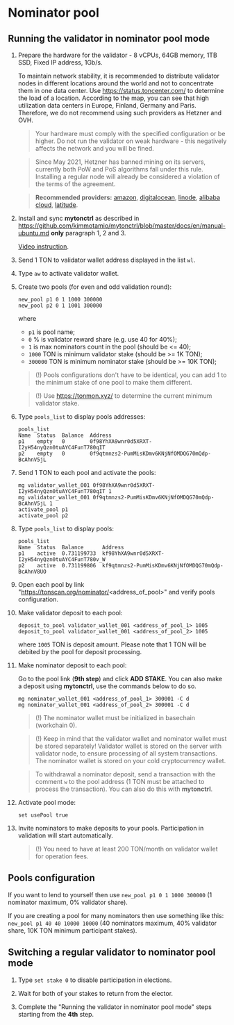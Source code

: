 # Nominator pool

## Running the validator in nominator pool mode

1. Prepare the hardware for the validator - 8 vCPUs, 64GB memory, 1TB SSD, Fixed IP address, 1Gb/s.

   To maintain network stability, it is recommended to distribute validator nodes in different locations around the world and not to concentrate them in one data center.
   Use https://status.toncenter.com/ to determine the load of a location. According to the map, you can see that high utilization
   data centers in Europe, Finland, Germany and Paris. Therefore, we do not recommend using such providers as Hetzner and OVH.

   > Your hardware must comply with the specified configuration or be higher. Do not run the validator on weak hardware - this negatively affects the network and you will be fined.

   > Since May 2021, Hetzner has banned mining on its servers, currently both PoW and PoS algorithms fall under this rule. Installing a regular node will already be considered a violation of the terms of the agreement.

   > **Recommended providers:** [amazon](https://aws.amazon.com/), [digitalocean](https://www.digitalocean.com/), [linode](https://www.linode.com/), [alibaba cloud](https://alibabacloud.com/), [latitude](https://www.latitude.sh/).

2. Install and sync **mytonctrl** as described in https://github.com/kimmotamio/mytonctrl/blob/master/docs/en/manual-ubuntu.md **only** paragraph 1, 2 and 3.

   [Video instruction](https://ton.org/docs/#/nodes/run-node).

3. Send 1 TON to validator wallet address displayed in the list `wl`.

4. Type `aw` to activate validator wallet.

5. Create two pools (for even and odd validation round):
   ```
   new_pool p1 0 1 1000 300000
   new_pool p2 0 1 1001 300000
   ```
   where
    * `p1` is pool name;
    * `0` % is validator reward share (e.g. use 40 for 40%);
    * `1` is max nominators count in the pool (should be <= 40);
    * `1000` TON is minimum validator stake (should be >= 1K TON);
    * `300000` TON is minimum nominator stake (should be >= 10K TON);

   > (!) Pools configurations don't have to be identical, you can add 1 to the minimum stake of one pool to make them different.

   > (!) Use https://tonmon.xyz/ to determine the current minimum validator stake.

6. Type `pools_list` to display pools addresses:

   ```
   pools_list
   Name  Status  Balance  Address
   p1    empty   0        0f98YhXA9wnr0d5XRXT-I2yH54nyQzn0tuAYC4FunT780qIT
   p2    empty   0        0f9qtmnzs2-PumMisKDmv6KNjNfOMDQG70mQdp-BcAhnV5jL
   ```

7. Send 1 TON to each pool and activate the pools:
   ```
   mg validator_wallet_001 0f98YhXA9wnr0d5XRXT-I2yH54nyQzn0tuAYC4FunT780qIT 1
   mg validator_wallet_001 0f9qtmnzs2-PumMisKDmv6KNjNfOMDQG70mQdp-BcAhnV5jL 1
   activate_pool p1
   activate_pool p2
   ```

8. Type `pools_list` to display pools:
   ```
   pools_list
   Name  Status  Balance      Address
   p1    active  0.731199733  kf98YhXA9wnr0d5XRXT-I2yH54nyQzn0tuAYC4FunT780v_W
   p2    active  0.731199806  kf9qtmnzs2-PumMisKDmv6KNjNfOMDQG70mQdp-BcAhnV8UO
   ```

9. Open each pool by link "https://tonscan.org/nominator/<address_of_pool>" and verify pools configuration.

10. Make validator deposit to each pool:
    ```
    deposit_to_pool validator_wallet_001 <address_of_pool_1> 1005
    deposit_to_pool validator_wallet_001 <address_of_pool_2> 1005
    ```
    where `1005` TON is deposit amount. Please note that 1 TON will be debited by the pool for deposit processing.


11. Make nominator deposit to each pool:

    Go to the pool link (**9th step**) and click **ADD STAKE**.
    You can also make a deposit using **mytonctrl**, use the commands below to do so.

    ```
    mg nominator_wallet_001 <address_of_pool_1> 300001 -C d
    mg nominator_wallet_001 <address_of_pool_2> 300001 -C d
    ```

    > (!) The nominator wallet must be initialized in basechain (workchain 0).

    > (!) Keep in mind that the validator wallet and nominator wallet must be stored separately! Validator wallet is stored on the server with validator node, to ensure processing of all system transactions. The nominator wallet is stored on your cold cryptocurrency wallet.

    > To withdrawal a nominator deposit, send a transaction with the comment `w` to the pool address (1 TON must be attached to process the transaction). You can also do this with **mytonctrl**.

13. Activate pool mode:
    ```
    set usePool true
    ```

14. Invite nominators to make deposits to your pools. Participation in validation will start automatically.
    > (!) You need to have at least 200 TON/month on validator wallet for operation fees.

## Pools configuration

If you want to lend to yourself then use `new_pool p1 0 1 1000 300000` (1 nominator maximum, 0% validator share).

If you are creating a pool for many nominators then use something like this: `new_pool p1 40 40 10000 10000` (40 nominators maximum, 40% validator share, 10K TON minimum participant stakes).

## Switching a regular validator to nominator pool mode

1. Type `set stake 0` to disable participation in elections.

2. Wait for both of your stakes to return from the elector.

3. Complete the "Running the validator in nominator pool mode" steps starting from the **4th** step.
